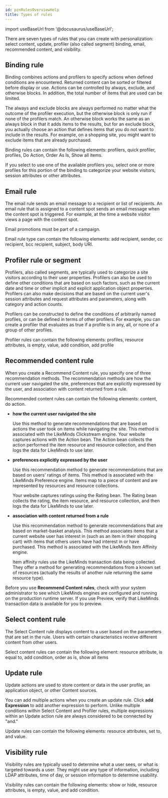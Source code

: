 ```yaml
---
id: pznRulesOverviewHelp
title: Types of rules
---
```

import useBaseUrl from '@docusaurus/useBaseUrl';



There are seven types of rules that you can create with personalization: select content, update, profiler \(also called segment\) binding, email, recommended content, and visibility.

## Binding rule

Binding combines actions and profilers to specify actions when defined conditions are encountered. Returned content can be sorted or filtered before display or use. Actions can be controlled by always, exclude, and otherwise blocks. In addition, the total number of items that are used can be limited.

The always and exclude blocks are always performed no matter what the outcome of the profiler execution, but the otherwise block is only run if none of the profilers match. An otherwise block works the same as an always block in that it adds items to the results, but for an exclude block, you actually choose an action that defines items that you do not want to include in the results. For example, on a shopping site, you might want to exclude items that are already purchased.

Binding rules can contain the following elements: profilers, quick profiler, profiles, Do Action, Order As Is, Show all items.

If you select to use one of the available profilers you, select one or more profiles for this portion of the binding to categorize your website visitors, session attributes or other attributes.

## Email rule

The email rule sends an email message to a recipient or list of recipients. An email rule that is assigned to a content spot sends an email message when the content spot is triggered. For example, at the time a website visitor views a page with the content spot.

Email promotions must be part of a campaign.

Email rule type can contain the following elements: add recipient, sender, cc recipient, bcc recipient, subject, body URI.

## Profiler rule or segment

Profilers, also called segments, are typically used to categorize a site visitors according to their user properties. Profilers can also be used to define other conditions that are based on such factors, such as the current date and time or other implicit and explicit application object properties. Profilers can also make decisions that are based on the current user's session attributes and request attributes and parameters, along with category and action counts.

Profilers can be constructed to define the conditions of arbitrarily named profiles, or can be defined in terms of other profilers. For example, you can create a profiler that evaluates as true if a profile is in any, all, or none of a group of other profiles.

Profiler rules can contain the following elements: profiles, resource attributes, is empty, value, add condition, add profile

## Recommended content rule

When you create a Recommend Content rule, you specify one of three recommendation methods. The recommendation methods are how the current user navigated the site, preferences that are explicitly expressed by the user, and association with content returned from a rule.

Recommended content rules can contain the following elements: content, do action.

-   **how the current user navigated the site**

    Use this method to generate recommendations that are based on actions the user took on items while navigating the site. This method is associated with the LikeMinds Clickstream engine. Your website captures actions with the Action bean. The Action bean collects the action performed the item resource and resource collection, and then logs the data for LikeMinds to use later.

-   **preferences explicitly expressed by the user**

    Use this recommendation method to generate recommendations that are based on users' ratings of items. This method is associated with the LikeMinds Preference engine. Items map to a piece of content and are represented by resources and resource collections.

    Your website captures ratings using the Rating bean. The Rating bean collects the rating, the item resource, and resource collection, and then logs the data for LikeMinds to use later.

-   **association with content returned from a rule**

    Use this recommendation method to generate recommendations that are based on market-basket analysis. This method associates items that a current website user has interest in \(such as an item in their shopping cart\) with items that others users have had interest in or have purchased. This method is associated with the LikeMinds Item Affinity engine.

    Item affinity rules use the LikeMinds transaction data being collected. They offer a method for generating recommendations from a known set of resources \(actually the results of another rule returning the same resource type\).


Before you use **Recommend Content rules**, check with your system administrator to see which LikeMinds engines are configured and running on the production runtime server. If you use Preview, verify that LikeMinds transaction data is available for you to preview.

## Select content rule

The Select Content rule displays content to a user based on the parameters that are set in the rule. Users with certain characteristics receive different content from other users.

Select content rules can contain the following element: resource attribute, is equal to, add condition, order as is, show all items

## Update rule

Update actions are used to store content or data in the user profile, an application object, or other Content sources.

You can add multiple actions when you create an update rule. Click **add Expression** to add another expression to perform. Unlike multiple conditions within Select Content and Profiler rules, multiple expressions within an Update action rule are always considered to be connected by "and."

Update rules can contain the following elements: resource attributes, set to, and value.

## Visibility rule

Visibility rules are typically used to determine what a user sees, or what is targeted towards a user. They might use any type of information, including LDAP attributes, time of day, or session information to determine usability.

Visibility rules can contain the following elements: show or hide, resource attributes, is empty, value, and add condition.

